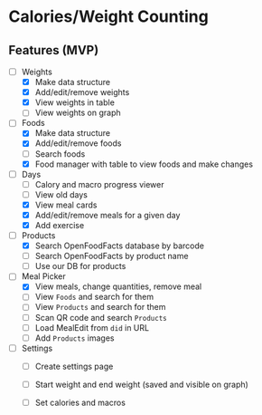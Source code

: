 # Calories/Weight Counting


## Features (MVP)

- [ ] Weights
    - [x] Make data structure
    - [x] Add/edit/remove weights
    - [x] View weights in table
    - [ ] View weights on graph
- [ ] Foods
    - [x] Make data structure
    - [x] Add/edit/remove foods
    - [ ] Search foods
    - [x] Food manager with table to view foods and make changes
- [ ] Days
    - [ ] Calory and macro progress viewer
    - [ ] View old days
    - [x] View meal cards
    - [x] Add/edit/remove meals for a given day
    - [x] Add exercise 
- [ ] Products
    - [x] Search OpenFoodFacts database by barcode
    - [ ] Search OpenFoodFacts by product name
    - [ ] Use our DB for products
- [ ] Meal Picker
    - [x] View meals, change quantities, remove meal
    - [ ] View `Foods` and search for them
    - [ ] View `Products` and search for them
    - [ ] Scan QR code and search `Products`
    - [ ] Load MealEdit from `did` in URL
    - [ ] Add `Products` images
- [ ] Settings
    - [ ] Create settings page
    - [ ] Start weight and end weight (saved and visible on graph)
    - [ ] Set calories and macros 



